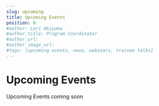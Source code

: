 ```yaml
---
slug: upcoming
title: Upcoming Events
position: 0
#author: Lori Akiyama
#author_title: Program Coordinator 
#author_url: 
#author_image_url: 
#tags: [upcoming events, news, webinars, trainee talks]
---
```

# Upcoming Events 
 

Upcoming Events coming soon

<!-- import ygkdk_exterior0001_hor_clsc from './ygkdk_exterior0001_hor_clsc.jpg'
 

<div class="container2">
<h4>CREATE SE4AI Program Retreat</h4>
<div class="events ">
<div class="manuel_cosentino_n_CMLApjfI_unsplash1">
<img src={ygkdk_exterior0001_hor_clsc}/>
</div>
<div class="text">
Our 3rd annual program retreat is going on the road!  Join us in Kingston <strong>on June 9, 2024</strong> for an afternoon of networking, brainstorming and group discussions with trainees from the 4 partner institutions.  See you at the <strong>Delta Kingston Waterfront Hotel</strong> located at  1 Johnson Street, Kingston, ON. K7L 5H7
1-613-549-8100 at <strong>12:00pm</strong>.
<></>
<a href="/blog/2022/09/21/upcoming/event/CREATE_SE4AI_Program_Retreat"> <strong>Read More</strong></a>
</div>
</div>  </div>  -->

  